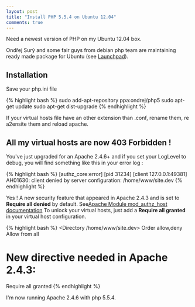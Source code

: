 ```yaml
---
layout: post
title: "Install PHP 5.5.4 on Ubuntu 12.04"
comments: true
---
```


Need a newest version of PHP on my Ubuntu 12.04 box.

Ondřej Surý and some fair guys from debian php team are maintaining ready made package for Ubuntu (see [Launchpad][Ondrej launchpad]).

## Installation

Save your php.ini file

{% highlight bash %}
sudo add-apt-repository ppa:ondrej/php5
sudo apt-get update
sudo apt-get dist-upgrade
{% endhighlight %}

If your virtual hosts file have an other extension than .conf, rename them, re a2ensite them and reload apache.

## All my virtual hosts are now 403 Forbidden !

You've just upgraded for an Apache 2.4.6+ and if you set your LogLevel to debug, you will find something like this in your error log :

{% highlight bash %}
[authz_core:error] [pid 31234] [client 127.0.0.1:49381] AH01630: client denied by server configuration: /home/www/site.dev
{% endhighlight %}

Yes ! A new security feature that appeared in Apache 2.4.3 and is set to __Require all denied__ by default. See[Apache Module mod_authz_host documentation](http://httpd.apache.org/docs/2.4/mod/mod_authz_host.html)
To unlock your virtual hosts, just add a __Require all granted__ in your virtual host configuration.

{% highlight bash %}
<Directory /home/www/site.dev>
   Order allow,deny
   Allow from all
   # New directive needed in Apache 2.4.3:
   Require all granted
</Directory>
{% endhighlight %}

I'm now running Apache 2.4.6 with php 5.5.4.

[Ondrej launchpad]: https://launchpad.net/~ondrej/+archive/php5